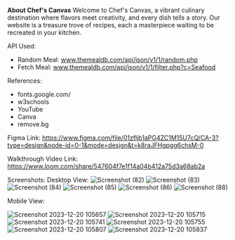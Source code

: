 **About Chef's Canvas**
Welcome to Chef's Canvas, a vibrant culinary destination where flavors meet creativity, and every dish tells a story. Our website is a treasure trove of recipes, each a masterpiece waiting to be recreated in your kitchen.

API Used: 
- Random Meal: www.themealdb.com/api/json/v1/1/random.php
- Fetch Meal: www.themealdb.com/api/json/v1/1/filter.php?c=Seafood

References: 
- fonts.google.com/
- w3schools
- YouTube
- Canva
- remove.bg


Figma Link: https://www.figma.com/file/01zfljb1aPG4ZC1M15U7cQ/CA-3?type=design&node-id=0-1&mode=design&t=k8raJFHgpgg6chsM-0

Walkthrough Video Link: https://www.loom.com/share/547604f7e1f14a04b412a75d3a68ab2a

Screenshots:
Desktop View:
![Screenshot (82)](https://github.com/SahilK1720/FEWD-CA-3-and-DFD-CA-2/assets/144338853/a147e2e5-1d75-4e10-9e60-43b02a6fb27c)
![Screenshot (83)](https://github.com/SahilK1720/FEWD-CA-3-and-DFD-CA-2/assets/144338853/901c5798-6655-4d40-a9e0-a9613892b890)
![Screenshot (84)](https://github.com/SahilK1720/FEWD-CA-3-and-DFD-CA-2/assets/144338853/13ce1b8a-e881-4360-8ec6-de8f163e3ea4)
![Screenshot (85)](https://github.com/SahilK1720/FEWD-CA-3-and-DFD-CA-2/assets/144338853/d1707500-77eb-40c0-9a5e-06e6da2aecd3)
![Screenshot (86)](https://github.com/SahilK1720/FEWD-CA-3-and-DFD-CA-2/assets/144338853/a300705c-9c29-4efc-9a11-1db38f8f9eb0)
![Screenshot (88)](https://github.com/SahilK1720/FEWD-CA-3-and-DFD-CA-2/assets/144338853/51dbadeb-b064-41b9-929f-fc2bd0f21201)





Mobile View:

![Screenshot 2023-12-20 105657](https://github.com/SahilK1720/FEWD-CA-3-and-DFD-CA-2/assets/144338853/a6073991-eeee-46fb-8421-ce6587915d0a)
![Screenshot 2023-12-20 105715](https://github.com/SahilK1720/FEWD-CA-3-and-DFD-CA-2/assets/144338853/73fdadee-62c9-45ae-9486-0ffc9f744430)
![Screenshot 2023-12-20 105741](https://github.com/SahilK1720/FEWD-CA-3-and-DFD-CA-2/assets/144338853/aea0775e-a9c4-4189-9c34-c1d40ff582b7)
![Screenshot 2023-12-20 105755](https://github.com/SahilK1720/FEWD-CA-3-and-DFD-CA-2/assets/144338853/740a5ff1-7a87-46f0-a1a9-32a7f4d088c6)
![Screenshot 2023-12-20 105807](https://github.com/SahilK1720/FEWD-CA-3-and-DFD-CA-2/assets/144338853/4e198951-56b9-4a57-9f57-e986c20b5915)
![Screenshot 2023-12-20 105837](https://github.com/SahilK1720/FEWD-CA-3-and-DFD-CA-2/assets/144338853/a56f04d1-4991-4239-9ebd-01a53e11e093)







